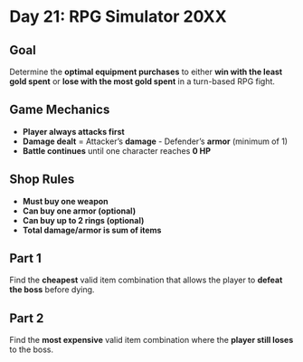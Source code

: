 # Day 21: RPG Simulator 20XX

## Goal

Determine the **optimal equipment purchases** to either **win with the least gold spent** or **lose with the most gold spent** in a turn-based RPG fight.  

## **Game Mechanics**  
- **Player always attacks first**  
- **Damage dealt** = Attacker’s **damage** - Defender’s **armor** (minimum of 1)  
- **Battle continues** until one character reaches **0 HP**  

## **Shop Rules**  
- **Must buy one weapon**  
- **Can buy one armor (optional)**  
- **Can buy up to 2 rings (optional)**  
- **Total damage/armor is sum of items**  

## Part 1

Find the **cheapest** valid item combination that allows the player to **defeat the boss** before dying.  

## Part 2

Find the **most expensive** valid item combination where the **player still loses** to the boss.  